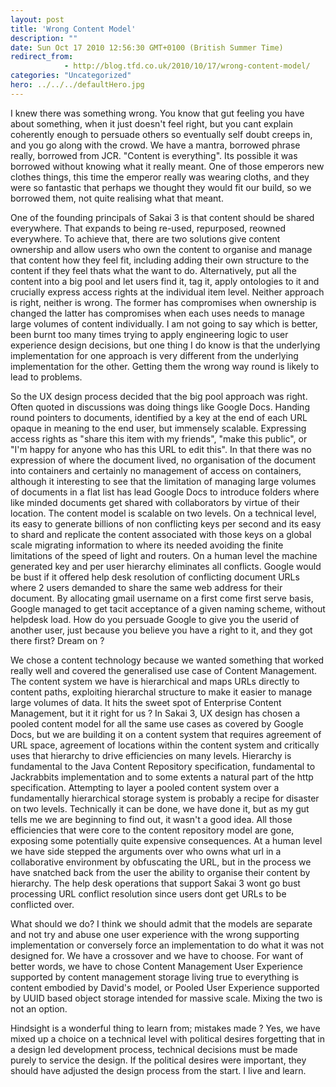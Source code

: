 ```yaml
---
layout: post
title: 'Wrong Content Model'
description: ""
date: Sun Oct 17 2010 12:56:30 GMT+0100 (British Summer Time)
redirect_from: 
            - http://blog.tfd.co.uk/2010/10/17/wrong-content-model/
categories: "Uncategorized"
hero: ../../../defaultHero.jpg
---
```

I knew there was something wrong. You know that gut feeling you have about something, when it just doesn't feel right, but you cant explain coherently enough to persuade others so eventually self doubt creeps in, and you go along with the crowd. We have a mantra, borrowed phrase really, borrowed from JCR. "Content is everything". Its possible it was borrowed without knowing what it really meant. One of those emperors new clothes things, this time the emperor really was wearing cloths, and they were so fantastic that perhaps we thought they would fit our build, so we borrowed them, not quite realising what that meant.

One of the founding principals of Sakai 3 is that content should be shared everywhere. That expands to being re-used, repurposed, reowned everywhere. To achieve that, there are two solutions give content ownership and allow users who own the content to organise and manage that content how they feel fit, including adding their own structure to the content if they feel thats what the want to do. Alternatively, put all the content into a big pool and let users find it, tag it, apply ontologies to it and crucially express access rights at the individual item level. Neither approach is right, neither is wrong. The former has compromises when ownership is changed the latter has compromises when each uses needs to manage large volumes of content individually. I am not going to say which is better, been burnt too many times trying to apply engineering logic to user experience design decisions, but one thing I do know is that the underlying implementation for one approach is very different from the underlying implementation for the other. Getting them the wrong way round is likely to lead to problems.

So the UX design process decided that the big pool approach was right. Often quoted in discussions was doing things like Google Docs. Handing round pointers to documents, identified by a key at the end of each URL opaque in meaning to the end user, but immensely scalable. Expressing access rights as "share this item with my friends", "make this public", or "I'm happy for anyone who has this URL to edit this". In that there was no expression of where the document lived, no organisation of the document into containers and certainly no management of access on containers, although it interesting to see that the limitation of managing large volumes of documents in a flat list has lead Google Docs to introduce folders where like minded documents get shared with collaborators by virtue of their location. The content model is scalable on two levels. On a technical level, its easy to generate billions of non conflicting keys per second and its easy to shard and replicate the content associated with those keys on a global scale migrating information to where its needed avoiding the finite limitations of the speed of light and routers. On a human level the machine generated key and per user hierarchy eliminates all conflicts. Google would be bust if it offered help desk resolution of conflicting document URLs where 2 users demanded to share the same web address for their document. By allocating gmail username on a first come first serve basis, Google managed to get tacit acceptance of a given naming scheme, without helpdesk load. How do you persuade Google to give you the userid of another user, just because you believe you have a right to it, and they got there first? Dream on ?

We chose a content technology because we wanted something that worked really well and covered the generalised use case of Content Management. The content system we have is hierarchical and maps URLs directly to content paths, exploiting hierarchal structure to make it easier to manage large volumes of data. It hits the sweet spot of Enterprise Content Management, but it it right for us ? In Sakai 3, UX design has chosen a pooled content model for all the same use cases as covered by Google Docs, but we are building it on a content system that requires agreement of URL space, agreement of locations within the content system and critically uses that hierarchy to drive efficiencies on many levels. Hierarchy is fundamental to the Java Content Repository specification, fundamental to Jackrabbits implementation and to some extents a natural part of the http specification. Attempting to layer a pooled content system over a fundamentally hierarchical storage system is probably a recipe for disaster on two levels. Technically it can be done, we have done it, but as my gut tells me we are beginning to find out, it wasn't a good idea. All those efficiencies that were core to the content repository model are gone, exposing some potentially quite expensive consequences. At a human level we have side stepped the arguments over who owns what url in a collaborative environment by obfuscating the URL, but in the process we have snatched back from the user the ability to organise their content by hierarchy. The help desk operations that support Sakai 3 wont go bust processing URL conflict resolution since users dont get URLs to be conflicted over.

What should we do? I think we should admit that the models are separate and not try and abuse one user experience with the wrong supporting implementation or conversely force an implementation to do what it was not designed for. We have a crossover and we have to choose. For want of better words, we have to chose Content Management User Experience supported by content management storage living true to everything is content embodied by David's model, or Pooled User Experience supported by UUID based object storage intended for massive scale. Mixing the two is not an option.

Hindsight is a wonderful thing to learn from; mistakes made ? Yes, we have mixed up a choice on a technical level with political desires forgetting that in a design led development process, technical decisions must be made purely to service the design. If the political desires were important, they should have adjusted the design process from the start. I live and learn.
